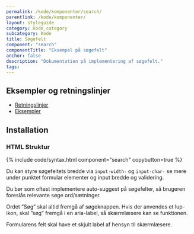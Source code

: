 ```yaml
---
permalink: /kode/komponenter/search/
parentlink: /kode/komponenter/
layout: styleguide
category: Kode_category
subcategory: Kode
title: Søgefelt
component: "search"
componentTitle: "Eksempel på søgefelt"
anchor: false
description: "Dokumentation på implementering af søgefelt."
tags:
---
```


## Eksempler og retningslinjer
<ul class="nobullet-list">
    <li><a href="/komponenter/search/#retningslinjer">Retningslinjer</a></li>
    <li><a href="/komponenter/search/">Eksempler</a></li>
</ul>

## Installation

### HTML Struktur

{% include code/syntax.html component="search" copybutton=true %}

Du kan styre søgefeltets bredde via `input-width-` og `input-char-` se mere under punktet formular elementer og input bredde og validering.

Du bør som oftest implementere auto-suggest på søgefelter, så brugeren foreslås relevante søge ord/sætninger.

Ordet ”Søg” skal altid fremgå af søgeknappen. Hvis der anvendes et lup-ikon, skal ”søg” fremgå i en aria-label, så skærmlæsere kan se funktionen.

Formularens felt skal have et skjult label af hensyn til skærmlæsere.
